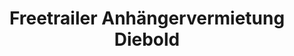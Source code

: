---
title: "Freetrailer Anhängervermietung Diebold"
url: /offenburg/freetrailer-anhaengervermietung-diebold/
shop: Mieten
---